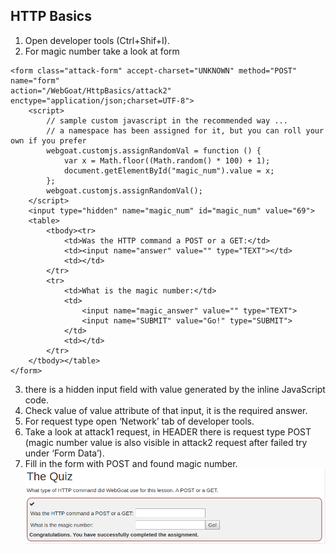 ## HTTP Basics
1. Open developer tools (Ctrl+Shif+I).
2. For magic number take a look at form
```http
<form class="attack-form" accept-charset="UNKNOWN" method="POST" name="form"
action="/WebGoat/HttpBasics/attack2" enctype="application/json;charset=UTF-8">
    <script>
        // sample custom javascript in the recommended way ...
        // a namespace has been assigned for it, but you can roll your own if you prefer
        webgoat.customjs.assignRandomVal = function () {
            var x = Math.floor((Math.random() * 100) + 1);
            document.getElementById("magic_num").value = x;
        };
        webgoat.customjs.assignRandomVal();
    </script>
    <input type="hidden" name="magic_num" id="magic_num" value="69">
    <table>
        <tbody><tr>
            <td>Was the HTTP command a POST or a GET:</td>
            <td><input name="answer" value="" type="TEXT"></td>
            <td></td>
        </tr>
        <tr>
            <td>What is the magic number:</td>
            <td>
                <input name="magic_answer" value="" type="TEXT">
                <input name="SUBMIT" value="Go!" type="SUBMIT">
            </td>
            <td></td>
        </tr>
    </tbody></table>
</form>
```
3. there is a hidden input field <input type="hidden" name="magic_num" id="magic_num" value="69"> with value generated by the inline JavaScript code.
4. Check value of value attribute of that input, it is the required answer.
5. For request type open ‘Network’ tab of developer tools.
6. Take a look at attack1 request, in HEADER there is request type POST (magic number value is also visible in attack2 request after failed try under ‘Form Data’).
7. Fill in the form with POST and found magic number.
![](Img/webgoat_magic_num.png)
